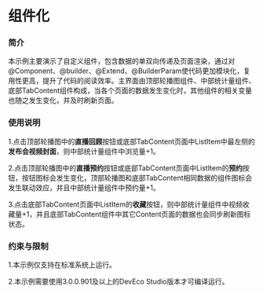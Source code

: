 #  组件化

### 简介

本示例主要演示了自定义组件，包含数据的单双向传递及页面渲染，通过对@Component、@builder、@Extend、@BuilderParam使代码更加模块化，复用性更高，提升了代码的阅读效率。主界面由顶部轮播图组件、中部统计量组件、底部TabContent组件构成，当各个页面的数据发生变化时，其他组件的相关变量也随之发生变化，并及时刷新页面。

### 使用说明

1.点击顶部轮播图中的**直播回顾**按钮或底部TabContent页面中ListItem中最左侧的**发布会视频封面**，则中部统计量组件中浏览量+1。

2.点击顶部轮播图中的**直播预约**按钮或底部TabContent页面中ListItem的**预约**按钮，按钮图标会发生变化，顶部轮播图和底部TabContent相同数据的组件图标会发生联动效应，并且中部统计量组件中预约量+1。

3.点击底部TabContent页面中ListItem的**收藏**按钮，则中部统计量组件中视频收藏量+1，并且底部TabContent组件中其它Content页面的数据也会同步刷新图标状态。

### 约束与限制

1.本示例仅支持在标准系统上运行。

2.本示例需要使用3.0.0.901及以上的DevEco Studio版本才可编译运行。